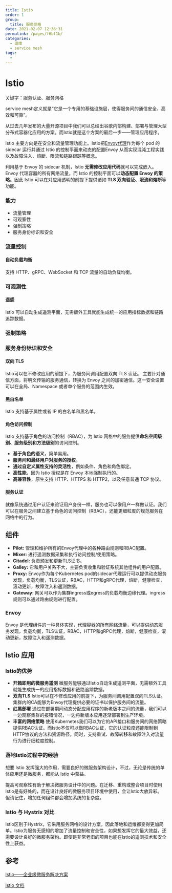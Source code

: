 ```yaml
---
title: Istio
order: 1
group: 
  title: 服务网格
date: 2021-02-07 12:36:31
permalink: /pages/f6bf1b/
categories: 
  - 运维
  - service mesh
tags: 
  - 
---
```


# Istio

关键字：服务认证、服务网格

service mesh定义就是“它是一个专用的基础设施层，使得服务间的通信安全、高效和可靠”。

从过去几年发布的大量开源项目中我们可以总结出谷歌内部构建、部署与管理大型分布式容器化应用的方案。而Istio就是这个方案的最后一步——管理应用程序。

Istio 主要方向是在安全和流量管理功能上。Istio把[Envoy代理](https://www.envoyproxy.io/)作为每个 pod 的 sidecar 运行并通过 Istio 的控制平面来动态的配置Envoy 从而实现混沌工程实践以及故障注入、熔断、限流和链路跟踪等概念。

利用基于 Envoy 的 sidecar 机制，Istio **无需修改应用代码**就可以完成嵌入。Envoy 代理容器的所有网络流量，而 Istio 的控制平面可以**动态配置 Envoy 的策略**。因此 Istio 可以在对应用透明的前提下提供诸如 **TLS 双向验证、限流和熔断**等功能。

### 能力

- 流量管理
- 可观察性
- 强制策略
- 服务身份标识和安全

### 流量控制

#### 自动负载均衡

支持 HTTP、gRPC、WebSocket 和 TCP 流量的自动负载均衡。

### 可观测性

#### 遥感

Istio 可以自动生成遥测平面，无需额外工具就能生成统一的应用指标数据和链路追踪数据。

### 强制策略

### 服务身份标识和安全

#### 双向 TLS

Istio可以在不修改应用的前提下，为服务间调用配置双向 TLS 认证。 主要针对通信方面，将明文传输的服务通信，转换为 Envoy 之间的加密通信。这一安全设置可以在全局、Namespace 或者单个服务的范围内生效。

#### 黑白名单

Istio 支持基于属性或者 IP 的白名单和黑名单。

#### 角色访问控制

Istio 支持基于角色的访问控制（RBAC），为 Istio 网格中的服务提供**命名空间级别、服务级别和方法级别**的访问控制。

- **基于角色的语义**，简单易用。
- **服务间和最终用户对服务的授权**。
- **通过自定义属性支持的灵活性**，例如条件、角色和角色绑定。
- **高性能**，因为 Istio 授权是在 Envoy 本地强制执行的。
- **高兼容性**，原生支持 HTTP、HTTPS 和 HTTP2，以及任意普通 TCP 协议。

#### 服务认证

就像系统通过用户认证来验证用户身份一样，服务也可以像用户一样做认证。我们可以在服务之间建立基于角色的访问控制（RBAC），还能更细粒度的规范服务在网络中的行为。

## 组件

- **Pilot:** 管理和维护所有的Envoy代理中的各种路由规则和RBAC配置。
- **Mixer:** 进行遥测数据采集和执行访问控制/使用策略。
- **Citadel:** 负责颁发和更新TLS证书。
- **Galley:** 它和用户关系不大，主要负责收集和验证系统其他组件的用户配置。
- **Proxy:** Envoy作为每个Kubernetes pod的sidecar代理运行可以提供动态服务发现，负载均衡，TLS认证，RBAC，HTTP和gRPC代理，熔断，健康检查，滚动更新，故障注入和遥测数据。
- **Gateway:** 网关可以作为集群ingress或egress的负载均衡边缘代理。ingress规则可以通过路由规则进行配置。

### Envoy

Envoy 是代理组件的一种具体实现，代理容器的所有网络流量，可以提供动态服务发现，负载均衡，TLS认证，RBAC，HTTP和gRPC代理，熔断，健康检查，滚动更新，故障注入和遥测数据。

## Istio 应用

### Istio的优势

- **开箱即用的微服务遥测** 微服务能够通过Istio自动生成遥测平面，无需额外工具就能生成统一的应用指标数据和链路追踪数据。
- **双向TLS** Istio可以在不修改应用的前提下，为服务间调用配置双向TLS认证。 集群内的CA能够为Envoy代理提供必要的证书以保护服务间的流量。
- **红黑部署** 通过在部署期间动态分配应用程序的新老版本之间的流量，我们可以一边观察集群的报错情况，一边将新版本应用逐渐部署到生产环境。
- **丰富的网络策略** 使用Kubernetes我们可以为它的API接口和服务间的网络策略提供RBAC认证。而Istio不仅可以做RBAC认证，它的认证粒度还能限制到HTTP协议的方法和资源路径。同时，支持重试、故障转移和故障注入对流量行为进行细粒度控制。

### 落地Istio过程中的经验

想要 Istio 发挥强大的作用，需要良好的微服务架构设计，不过，无论是传统的单体应用还是微服务，都能从 Istio 中获益。

提高可观察性有助于解决微服务设计中的问题。在迁移、重构或整合项目时使用Istio是有好处的，而在设计良好的微服务项目环境中使用，会让Istio大放异彩。 但请记住，增加任何组件都会增加系统的复杂度。

### Istio 与 Hystrix 对比

Istio区别于Hystrix，它采用服务网格的设计方案。因此落地和运维都变得更加简单。Istio为服务无感知的增加了流量控制和安全性，如果想发挥它的最大效益，还需要设计良好的微服务架构。即使是非常老旧的项目也能在Istio的遥测技术和安全性上获益。

## 参考

[Istio——企业级微服务解决方案](https://www.servicemesher.com/blog/istio-kubernetes-service-mesh/)

[Istio 文档](https://preliminary.istio.io/zh/docs/)

